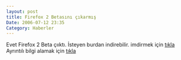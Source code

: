 ```yaml
---
layout: post
title: Firefox 2 Betasını çıkarmış
Date: 2006-07-12 23:35
Category: Haberler
---
```


Evet Firefox 2 Beta çııktı. İsteyen burdan indirebilir. imdirmek için
[tıkla][] Ayrıntılı bilgi alamak için [tıkla][1]

  [tıkla]: http://ftp.mozilla.org/pub/mozilla.org/firefox/nightly/bonecho-beta1-candidates/rc1/firefox-2.0b1.en-US.win32.installer.exe
  [1]: http://www.mozillazine.org/talkback.html?article=10874
